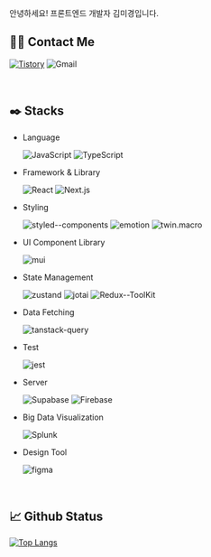 안녕하세요! 프론트엔드 개발자 김미경입니다.



## 🙌🏻 Contact Me
[![Tistory](https://img.shields.io/badge/tech_blog-100000?style=for-the-badge&logo=tistory&logoColor=white)](https://ramincoding.tistory.com/)
![Gmail](https://img.shields.io/badge/email-D14836?style=for-the-badge&logo=gmail&logoColor=white)

<br/>

## ✒️ Stacks

- Language
  
  ![JavaScript](https://img.shields.io/badge/JavaScript-F7DF1E?style=for-the-badge&logo=JavaScript&logoColor=white)
  ![TypeScript](https://img.shields.io/badge/TypeScript-007ACC?style=for-the-badge&logo=typescript&logoColor=white)

- Framework & Library

  ![React](https://img.shields.io/badge/React-61DAFB?style=for-the-badge&logo=react&logoColor=white)
  ![Next.js](https://img.shields.io/badge/Next.js-000?logo=nextdotjs&logoColor=fff&style=for-the-badge)

- Styling
  
  ![styled--components](https://img.shields.io/badge/styled--components-DB7093?style=for-the-badge&logo=styled-components&logoColor=white)
  ![emotion](https://img.shields.io/badge/emotion-C968BC?style=for-the-badge&logo=emotion-styled&logoColor=white)
  ![twin.macro](https://img.shields.io/badge/twin.macro-9146FF?style=for-the-badge&logo=emotion-styled&logoColor=white)

- UI Component Library

  ![mui](https://img.shields.io/badge/mui-007FFF?style=for-the-badge&logo=mui&logoColor=white)
  
- State Management
  
  ![zustand](https://img.shields.io/badge/zustand-f7a904?style=for-the-badge&logo=zustand&logoColor=white)
  ![jotai](https://img.shields.io/badge/jotai-000?style=for-the-badge&logo=jotai&logoColor=white)
  ![Redux--ToolKit](https://img.shields.io/badge/Redux--ToolKit-593D88?style=for-the-badge&logo=redux&logoColor=white)

- Data Fetching
  
  ![tanstack-query](https://img.shields.io/badge/tanstack--query-FF4154?style=for-the-badge&logo=reactQuery&logoColor=white)
  
- Test

  ![jest](https://img.shields.io/badge/jest-C21325?style=for-the-badge&logo=jest&logoColor=white)

- Server
  
  ![Supabase](https://img.shields.io/badge/Supabase-3ecf8e?style=for-the-badge&logo=Supabase&logoColor=white)
  ![Firebase](https://img.shields.io/badge/Firebase-039BE5?style=for-the-badge&logo=Firebase&logoColor=white)

- Big Data Visualization

  ![Splunk](https://img.shields.io/badge/splunk-000000?style=for-the-badge&logo=splunk&logoColor=white)

- Design Tool

  ![figma](https://img.shields.io/badge/figma-F24E1E?style=for-the-badge&logo=figma&logoColor=white)
  
  <!-- ![photoshop](https://img.shields.io/badge/photoshop-31A8FF?style=for-the-badge&logo=adobephotoshop&logoColor=white)
  ![illustrator](https://img.shields.io/badge/illustrator-FF9A00?style=for-the-badge&logo=adobeillustrator&logoColor=white) -->
  
<br/>

## 📈 Github Status
[![Top Langs](https://github-readme-stats.vercel.app/api/top-langs/?username=mkk00&layout=donut)](https://github.com/mkk00/github-readme-stats)
